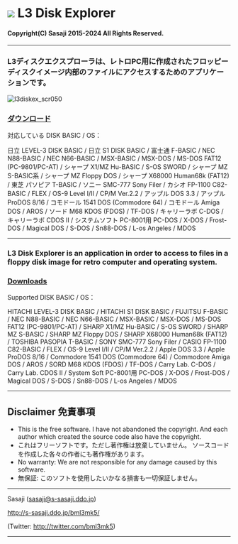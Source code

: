 # ![](blob/master/src/res/l3diskex.png) L3 Disk Explorer

#### Copyright(C) Sasaji 2015-2024 All Rights Reserved.

------------------------------------------------------------------------------

### L3ディスクエクスプローラは、レトロPC用に作成されたフロッピーディスクイメージ内部のファイルにアクセスするためのアプリケーションです。

![l3diskex_scr050](assets/99339286/f9ee5c86-0251-47a7-ae3f-1c9b6c1e149a)

### [ダウンロード](https://github.com/bml3mk5/L3DiskEx/releases)

対応している DISK BASIC / OS：

日立 LEVEL-3 DISK BASIC / 日立 S1 DISK BASIC /
富士通 F-BASIC /
NEC N88-BASIC / NEC N66-BASIC /
MSX-BASIC / MSX-DOS /
MS-DOS FAT12 (PC-9801/PC-AT) /
シャープ X1/MZ Hu-BASIC / S-OS SWORD /
シャープ MZ S-BASIC系 /
シャープ MZ Floppy DOS /
シャープ X68000 Human68k (FAT12) /
東芝 パソピア T-BASIC /
ソニー SMC-777 Sony Filer /
カシオ FP-1100 C82-BASIC /
FLEX /
OS-9 Level I/II /
CP/M Ver.2.2 /
アップル DOS 3.3 /
アップル ProDOS 8/16 /
コモドール 1541 DOS (Commodore 64) /
コモドール Amiga DOS / AROS /
ソード M68 KDOS (FDOS) /
TF-DOS /
キャリーラボ C-DOS /
キャリーラボ CDOS II /
システムソフト PC-8001用 PC-DOS /
X-DOS /
Frost-DOS /
Magical DOS /
S-DOS / Sn88-DOS /
L-os Angeles /
MDOS

------------------------------------------------------------------------------
### L3 Disk Explorer is an application in order to access to files in a floppy disk image for retro computer and operating system.

### [Downloads](https://github.com/bml3mk5/L3DiskEx/releases)

Supported DISK BASIC / OS：

HITACHI LEVEL-3 DISK BASIC / HITACHI S1 DISK BASIC /
FUJITSU F-BASIC /
NEC N88-BASIC / NEC N66-BASIC /
MSX-BASIC / MSX-DOS /
MS-DOS FAT12 (PC-9801/PC-AT) /
SHARP X1/MZ Hu-BASIC / S-OS SWORD /
SHARP MZ S-BASIC /
SHARP MZ Floppy DOS /
SHARP X68000 Human68k (FAT12) /
TOSHIBA PASOPIA T-BASIC /
SONY SMC-777 Sony Filer /
CASIO FP-1100 C82-BASIC /
FLEX /
OS-9 Level I/II /
CP/M Ver.2.2 /
Apple DOS 3.3 /
Apple ProDOS 8/16 /
Commodore 1541 DOS (Commodore 64) /
Commodore Amiga DOS / AROS /
SORD M68 KDOS (FDOS) /
TF-DOS /
Carry Lab. C-DOS /
Carry Lab. CDOS II /
System Soft PC-8001用 PC-DOS /
X-DOS /
Frost-DOS /
Magical DOS /
S-DOS / Sn88-DOS /
L-os Angeles /
MDOS

------------------------------------------------------------------------------

## Disclaimer 免責事項

* This is the free software. I have not abandoned the copyright.
  And each author which created the source code also have the copyright.
* これはフリーソフトです。ただし著作権は放棄していません。
  ソースコードを作成した各々の作者にも著作権があります。
* No warranty: We are not responsible for any damage caused by this software.
* 無保証: このソフトを使用したいかなる損害も一切保証しません。

------------------------------------------------------------------------------

  Sasaji (sasaji@s-sasaji.ddo.jp)

  http://s-sasaji.ddo.jp/bml3mk5/

  (Twitter: http://twitter.com/bml3mk5)

------------------------------------------------------------------------------
